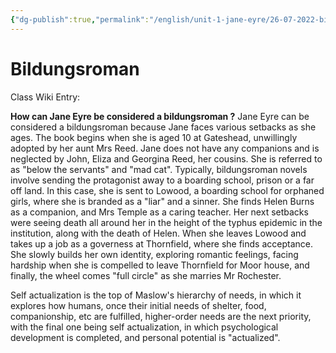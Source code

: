 ```yaml
---
{"dg-publish":true,"permalink":"/english/unit-1-jane-eyre/26-07-2022-bildungsroman/","dgHomeLink":true,"dgPassFrontmatter":true}
---
```


# Bildungsroman
Class Wiki Entry:

**How can Jane Eyre be considered a bildungsroman ?**
Jane Eyre can be considered a bildungsroman because Jane faces various setbacks as she ages. The book begins when she is aged 10 at Gateshead, unwillingly adopted by her aunt Mrs Reed. Jane does not have any companions and is neglected by John, Eliza and Georgina Reed, her cousins. She is referred to as "below the servants" and "mad cat". Typically, bildungsroman novels involve sending the protagonist away to a boarding school, prison or a far off land. In this case, she is sent to Lowood, a boarding school for orphaned girls, where she is branded as a "liar" and a sinner. She finds Helen Burns as a companion, and Mrs Temple as a caring teacher. Her next setbacks were seeing death all around her in the height of the typhus epidemic in the institution, along with the death of Helen. When she leaves Lowood and takes up a job as a governess at Thornfield, where she finds acceptance. She slowly builds her own identity, exploring romantic feelings, facing hardship when she is compelled to leave Thornfield for Moor house, and finally, the wheel comes "full circle" as she marries Mr Rochester. 


Self actualization is the top of Maslow's hierarchy of needs, in which it explores how humans, once their initial needs of shelter, food, companionship, etc are fulfilled, higher-order needs are the next priority, with the final one being self actualization, in which psychological development is completed, and personal potential is "actualized".